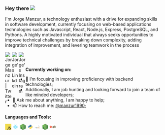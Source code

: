 ### Hey there <img src="https://media.giphy.com/media/hvRJCLFzcasrR4ia7z/giphy.gif" width="25px">

I'm Jorge Manzur, a technology enthusiast with a drive for expanding skills in software development, currently focusing on web-based applications technologies such as Javascript, React, Node.js, Express, PostgreSQL, and Pythons.
A highly motivated individual that always seeks opportunities to improve technical challenges by breaking down complexity, adding integration of improvement, and levering teamwork in the process
<br />

<a href="https://twitter.com/barthimus">
  <img align="left" alt="Jorge Manzur | Twitter" width="22px" src="https://cdn.jsdelivr.net/npm/simple-icons@v3/icons/twitter.svg" />
</a>
<a href="https://www.linkedin.com/in/jorge-manzur-full-stack-developer/">
  <img align="left" alt="Jorge's Linkdein" width="22px" src="https://cdn.jsdelivr.net/npm/simple-icons@v3/icons/linkedin.svg" />
</a>

<a href="https://www.instagram.com/manzur1990/">
  <img align="left" alt="Jorge's Instagram" width="22px" src="https://cdn.jsdelivr.net/npm/simple-icons@v3/icons/instagram.svg" />
</a>
 
<br />
<br />
  
**Currently working on:**
- 🌱 I’m focusing in improving proficiency with backend technologies; 
-  Additionally, I am job hunting and looking forward to join a team of like minded developers; 
- 💬 Ask me about anything, I am happy to help;
- 📫 How to reach me: [@manzur1990](https://twitter.com/barthimus);


**Languages and Tools:**  

<code><img height="20" src="https://raw.githubusercontent.com/github/explore/80688e429a7d4ef2fca1e82350fe8e3517d3494d/topics/javascript/javascript.png"></code>
<code><img height="20" src="https://raw.githubusercontent.com/github/explore/80688e429a7d4ef2fca1e82350fe8e3517d3494d/topics/react/react.png"></code>
<code><img height="20" src="https://raw.githubusercontent.com/github/explore/80688e429a7d4ef2fca1e82350fe8e3517d3494d/topics/nodejs/nodejs.png"></code>
<code><img height="20" src="https://raw.githubusercontent.com/github/explore/80688e429a7d4ef2fca1e82350fe8e3517d3494d/topics/python/python.png"></code>
<code><img height="20" src="https://raw.githubusercontent.com/github/explore/80688e429a7d4ef2fca1e82350fe8e3517d3494d/topics/mysql/mysql.png"></code>
<code><img height="20" src="https://raw.githubusercontent.com/github/explore/80688e429a7d4ef2fca1e82350fe8e3517d3494d/topics/nodejs/nodejs.png"></code>
<code><img height="20" src="https://raw.githubusercontent.com/github/explore/80688e429a7d4ef2fca1e82350fe8e3517d3494d/topics/git/git.png"></code>






